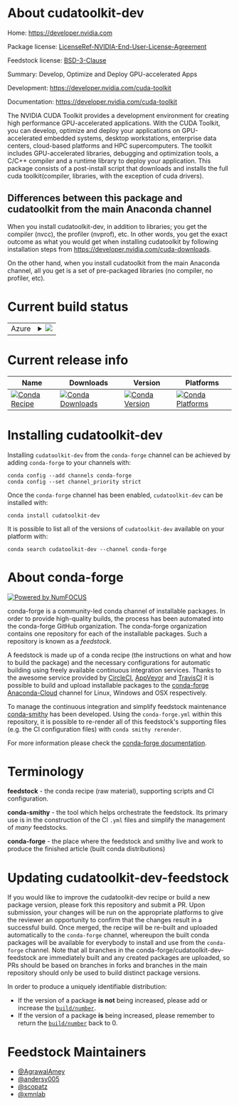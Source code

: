 About cudatoolkit-dev
=====================

Home: https://developer.nvidia.com

Package license: [LicenseRef-NVIDIA-End-User-License-Agreement](https://docs.nvidia.com/cuda/eula/index.html)

Feedstock license: [BSD-3-Clause](https://github.com/conda-forge/cudatoolkit-dev-feedstock/blob/master/LICENSE.txt)

Summary: Develop, Optimize and Deploy GPU-accelerated Apps

Development: https://developer.nvidia.com/cuda-toolkit

Documentation: https://developer.nvidia.com/cuda-toolkit

The NVIDIA CUDA Toolkit provides a development environment for creating
high performance GPU-accelerated applications. With the CUDA Toolkit,
you can develop, optimize and deploy your applications on GPU-accelerated
embedded systems, desktop workstations, enterprise data centers,
cloud-based platforms and HPC supercomputers. The toolkit includes
GPU-accelerated libraries, debugging and optimization tools,
a C/C++ compiler and a runtime library to deploy your application.
This package consists of a post-install script that downloads and
installs the full cuda toolkit(compiler, libraries, with the exception of cuda drivers).


Differences between this package and cudatoolkit from the main Anaconda channel
-------------------------------------------------------------------------------

When you install cudatoolkit-dev, in addition to libraries; you get the compiler (nvcc), the profiler (nvprof), etc. 
In other words, you get the exact outcome as what you would get when installing cudatoolkit 
by following installation steps from https://developer.nvidia.com/cuda-downloads.

On the other hand, when you install cudatoolkit from the main Anaconda channel, all you get is a set of 
pre-packaged libraries (no compiler, no profiler, etc).



Current build status
====================


<table>
    
  <tr>
    <td>Azure</td>
    <td>
      <details>
        <summary>
          <a href="https://dev.azure.com/conda-forge/feedstock-builds/_build/latest?definitionId=5537&branchName=master">
            <img src="https://dev.azure.com/conda-forge/feedstock-builds/_apis/build/status/cudatoolkit-dev-feedstock?branchName=master">
          </a>
        </summary>
        <table>
          <thead><tr><th>Variant</th><th>Status</th></tr></thead>
          <tbody><tr>
              <td>linux_64_python3.6.____cpython</td>
              <td>
                <a href="https://dev.azure.com/conda-forge/feedstock-builds/_build/latest?definitionId=5537&branchName=master">
                  <img src="https://dev.azure.com/conda-forge/feedstock-builds/_apis/build/status/cudatoolkit-dev-feedstock?branchName=master&jobName=linux&configuration=linux_64_python3.6.____cpython" alt="variant">
                </a>
              </td>
            </tr><tr>
              <td>linux_64_python3.7.____cpython</td>
              <td>
                <a href="https://dev.azure.com/conda-forge/feedstock-builds/_build/latest?definitionId=5537&branchName=master">
                  <img src="https://dev.azure.com/conda-forge/feedstock-builds/_apis/build/status/cudatoolkit-dev-feedstock?branchName=master&jobName=linux&configuration=linux_64_python3.7.____cpython" alt="variant">
                </a>
              </td>
            </tr><tr>
              <td>linux_64_python3.8.____cpython</td>
              <td>
                <a href="https://dev.azure.com/conda-forge/feedstock-builds/_build/latest?definitionId=5537&branchName=master">
                  <img src="https://dev.azure.com/conda-forge/feedstock-builds/_apis/build/status/cudatoolkit-dev-feedstock?branchName=master&jobName=linux&configuration=linux_64_python3.8.____cpython" alt="variant">
                </a>
              </td>
            </tr><tr>
              <td>linux_64_python3.9.____cpython</td>
              <td>
                <a href="https://dev.azure.com/conda-forge/feedstock-builds/_build/latest?definitionId=5537&branchName=master">
                  <img src="https://dev.azure.com/conda-forge/feedstock-builds/_apis/build/status/cudatoolkit-dev-feedstock?branchName=master&jobName=linux&configuration=linux_64_python3.9.____cpython" alt="variant">
                </a>
              </td>
            </tr>
          </tbody>
        </table>
      </details>
    </td>
  </tr>
</table>

Current release info
====================

| Name | Downloads | Version | Platforms |
| --- | --- | --- | --- |
| [![Conda Recipe](https://img.shields.io/badge/recipe-cudatoolkit--dev-green.svg)](https://anaconda.org/conda-forge/cudatoolkit-dev) | [![Conda Downloads](https://img.shields.io/conda/dn/conda-forge/cudatoolkit-dev.svg)](https://anaconda.org/conda-forge/cudatoolkit-dev) | [![Conda Version](https://img.shields.io/conda/vn/conda-forge/cudatoolkit-dev.svg)](https://anaconda.org/conda-forge/cudatoolkit-dev) | [![Conda Platforms](https://img.shields.io/conda/pn/conda-forge/cudatoolkit-dev.svg)](https://anaconda.org/conda-forge/cudatoolkit-dev) |

Installing cudatoolkit-dev
==========================

Installing `cudatoolkit-dev` from the `conda-forge` channel can be achieved by adding `conda-forge` to your channels with:

```
conda config --add channels conda-forge
conda config --set channel_priority strict
```

Once the `conda-forge` channel has been enabled, `cudatoolkit-dev` can be installed with:

```
conda install cudatoolkit-dev
```

It is possible to list all of the versions of `cudatoolkit-dev` available on your platform with:

```
conda search cudatoolkit-dev --channel conda-forge
```


About conda-forge
=================

[![Powered by NumFOCUS](https://img.shields.io/badge/powered%20by-NumFOCUS-orange.svg?style=flat&colorA=E1523D&colorB=007D8A)](http://numfocus.org)

conda-forge is a community-led conda channel of installable packages.
In order to provide high-quality builds, the process has been automated into the
conda-forge GitHub organization. The conda-forge organization contains one repository
for each of the installable packages. Such a repository is known as a *feedstock*.

A feedstock is made up of a conda recipe (the instructions on what and how to build
the package) and the necessary configurations for automatic building using freely
available continuous integration services. Thanks to the awesome service provided by
[CircleCI](https://circleci.com/), [AppVeyor](https://www.appveyor.com/)
and [TravisCI](https://travis-ci.com/) it is possible to build and upload installable
packages to the [conda-forge](https://anaconda.org/conda-forge)
[Anaconda-Cloud](https://anaconda.org/) channel for Linux, Windows and OSX respectively.

To manage the continuous integration and simplify feedstock maintenance
[conda-smithy](https://github.com/conda-forge/conda-smithy) has been developed.
Using the ``conda-forge.yml`` within this repository, it is possible to re-render all of
this feedstock's supporting files (e.g. the CI configuration files) with ``conda smithy rerender``.

For more information please check the [conda-forge documentation](https://conda-forge.org/docs/).

Terminology
===========

**feedstock** - the conda recipe (raw material), supporting scripts and CI configuration.

**conda-smithy** - the tool which helps orchestrate the feedstock.
                   Its primary use is in the construction of the CI ``.yml`` files
                   and simplify the management of *many* feedstocks.

**conda-forge** - the place where the feedstock and smithy live and work to
                  produce the finished article (built conda distributions)


Updating cudatoolkit-dev-feedstock
==================================

If you would like to improve the cudatoolkit-dev recipe or build a new
package version, please fork this repository and submit a PR. Upon submission,
your changes will be run on the appropriate platforms to give the reviewer an
opportunity to confirm that the changes result in a successful build. Once
merged, the recipe will be re-built and uploaded automatically to the
`conda-forge` channel, whereupon the built conda packages will be available for
everybody to install and use from the `conda-forge` channel.
Note that all branches in the conda-forge/cudatoolkit-dev-feedstock are
immediately built and any created packages are uploaded, so PRs should be based
on branches in forks and branches in the main repository should only be used to
build distinct package versions.

In order to produce a uniquely identifiable distribution:
 * If the version of a package **is not** being increased, please add or increase
   the [``build/number``](https://docs.conda.io/projects/conda-build/en/latest/resources/define-metadata.html#build-number-and-string).
 * If the version of a package **is** being increased, please remember to return
   the [``build/number``](https://docs.conda.io/projects/conda-build/en/latest/resources/define-metadata.html#build-number-and-string)
   back to 0.

Feedstock Maintainers
=====================

* [@AgrawalAmey](https://github.com/AgrawalAmey/)
* [@andersy005](https://github.com/andersy005/)
* [@scopatz](https://github.com/scopatz/)
* [@xmnlab](https://github.com/xmnlab/)

